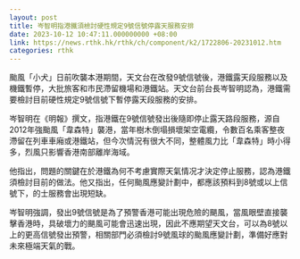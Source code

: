 ```yaml
---
layout: post
title: 岑智明指港鐵須檢討硬性規定9號信號停露天服務安排
date: 2023-10-12 10:47:11.000000000 +08:00
link: https://news.rthk.hk/rthk/ch/component/k2/1722806-20231012.htm
categories: rthk
---
```


颱風「小犬」日前吹襲本港期間，天文台在改發9號信號後，港鐵露天段服務以及機鐵暫停，大批旅客和市民滯留機場和港鐵站。天文台前台長岑智明認為，港鐵需要檢討目前硬性規定9號信號下暫停露天段服務的安排。

岑智明在《明報》撰文，指港鐵在9號信號發出後隨即停止露天路段服務，源自2012年強颱風「韋森特」襲港，當年樹木倒塌損壞架空電纜，令數百名乘客整夜滯留在列車車廂或港鐵站，但今次情況有很大不同，整體風力比「韋森特」時小得多，烈風只影響香港南部離岸海域。

他指出，問題的關鍵在於港鐵為何不考慮實際天氣情况才決定停止服務，認為港鐵須檢討目前的做法。他又指出，任何颱風應變計劃中，都應該預料到8號或以上信號下，的士服務會出現短缺。

岑智明強調，發出9號信號是為了預警香港可能出現危險的颶風，當風眼壁直接襲擊香港時，具破壞力的颶風可能會迅速出現，因此不應期望天文台，可以為8號以上的更高信號發出預警，相關部門必須檢討9號風球的颱風應變計劃，準備好應對未來極端天氣的戰。
